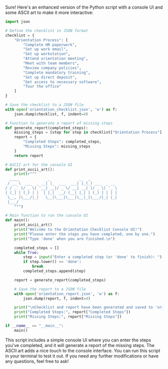 Sure! Here's an enhanced version of the Python script with a console UI and some ASCII art to make it more interactive:

```python
import json

# Define the checklist in JSON format
checklist = {
    "Orientation Process": [
        "Complete HR paperwork",
        "Set up work email",
        "Set up workstation",
        "Attend orientation meeting",
        "Meet with team members",
        "Review company policies",
        "Complete mandatory training",
        "Set up direct deposit",
        "Get access to necessary software",
        "Tour the office"
    ]
}

# Save the checklist to a JSON file
with open('orientation_checklist.json', 'w') as f:
    json.dump(checklist, f, indent=4)

# Function to generate a report of missing steps
def generate_report(completed_steps):
    missing_steps = [step for step in checklist["Orientation Process"] if step not in completed_steps]
    report = {
        "Completed Steps": completed_steps,
        "Missing Steps": missing_steps
    }
    return report

# ASCII art for the console UI
def print_ascii_art():
    print(r"""
  ____             _             _   _             
 / __ \  ___  _ __| |_  ___  ___| |_(_) ___  _ __  
/ / _` |/ _ \| '__| __|/ _ \/ __| __| |/ _ \| '_ \ 
| (_| | (_) | |  | |_|  __/ (__| |_| | (_) | | | |
 \__, |\___/|_|   \__|\___|\___|\__|_|\___/|_| |_|
 |___/                                             
    """)

# Main function to run the console UI
def main():
    print_ascii_art()
    print("Welcome to the Orientation Checklist Console UI!")
    print("Please enter the steps you have completed, one by one.")
    print("Type 'done' when you are finished.\n")

    completed_steps = []
    while True:
        step = input("Enter a completed step (or 'done' to finish): ")
        if step.lower() == 'done':
            break
        completed_steps.append(step)

    report = generate_report(completed_steps)

    # Save the report to a JSON file
    with open('orientation_report.json', 'w') as f:
        json.dump(report, f, indent=4)

    print("\nChecklist and report have been generated and saved to 'orientation_checklist.json' and 'orientation_report.json' respectively.")
    print("Completed Steps:", report["Completed Steps"])
    print("Missing Steps:", report["Missing Steps"])

if __name__ == "__main__":
    main()
```

This script includes a simple console UI where you can enter the steps you've completed, and it will generate a report of the missing steps. The ASCII art adds a nice touch to the console interface. You can run this script in your terminal to test it out. If you need any further modifications or have any questions, feel free to ask!
